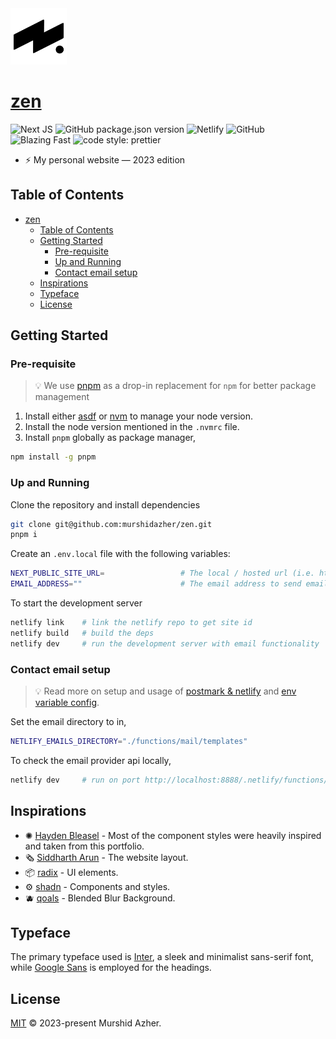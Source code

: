 <img src="https://raw.githubusercontent.com/murshidazher/zen/main/public/images/logo.png" aria-label="Murshid Azher Logo" width="90px">

# [zen](https://github.com/murshidazher/zen)

![Next JS](https://img.shields.io/badge/next-black?logo=next.js\&logoColor=white\&style=flat-square)
![GitHub package.json version](https://img.shields.io/github/package-json/v/murshidazher/zen?style=flat-square)
![Netlify](https://img.shields.io/netlify/5bb22eef-8559-4079-be63-e42c63f63770?logo=netlify\&style=flat-square)
![GitHub](https://img.shields.io/github/license/murshidazher/murshid?style=flat-square)
![Blazing Fast](https://img.shields.io/badge/speed-blazing%20%F0%9F%94%A5-brightgreen.svg?style=flat-square)
![code style: prettier](https://img.shields.io/badge/code_style-prettier-ff69b4.svg?style=flat-square)

- ⚡️ My personal website — 2023 edition

## Table of Contents

- [zen](#zen)
  - [Table of Contents](#table-of-contents)
  - [Getting Started](#getting-started)
    - [Pre-requisite](#pre-requisite)
    - [Up and Running](#up-and-running)
    - [Contact email setup](#contact-email-setup)
  - [Inspirations](#inspirations)
  - [Typeface](#typeface)
  - [License](#license)

## Getting Started

### Pre-requisite

> 💡 We use [pnpm](https://pnpm.io/) as a drop-in replacement for `npm` for better package management

1. Install either [asdf](https://asdf-vm.com/guide/getting-started.html) or [nvm](https://github.com/nvm-sh/nvm#installing-and-updating) to manage your node version.
2. Install the node version mentioned in the `.nvmrc` file.
3. Install `pnpm` globally as package manager,

```sh
npm install -g pnpm
```

### Up and Running

Clone the repository and install dependencies

```sh
git clone git@github.com:murshidazher/zen.git
pnpm i
```

Create an `.env.local` file with the following variables:

```sh
NEXT_PUBLIC_SITE_URL=                 # The local / hosted url (i.e. http://localhost:3000)
EMAIL_ADDRESS=""                      # The email address to send emails
```

To start the development server

```sh
netlify link    # link the netlify repo to get site id
netlify build   # build the deps
netlify dev     # run the development server with email functionality
```

### Contact email setup

> 💡 Read more on setup and usage of [postmark & netlify](https://postmarkapp.com/integrations/netlify) and [env variable config](https://docs.netlify.com/integrations/email-integration/#required-environment-variables).

Set the email directory to in,

```sh
NETLIFY_EMAILS_DIRECTORY="./functions/mail/templates"
```

To check the email provider api locally,

```sh
netlify dev     # run on port http://localhost:8888/.netlify/functions/emails
```

## Inspirations

- ✺ [Hayden Bleasel](https://haydenbleasel.com/) - Most of the component styles were heavily inspired and taken from this portfolio.
- 🗞️ [Siddharth Arun](https://sdrn.co/) - The website layout.
- 📦 [radix](https://www.radix-ui.com/) - UI elements.
- ⚙️ [shadn](https://ui.shadcn.com/) - Components and styles.
- 🫐 [qoals](https://qoals.com/) - Blended Blur Background.

## Typeface

The primary typeface used is [Inter](https://rsms.me/inter/), a sleek and minimalist sans-serif font, while [Google Sans](https://flutter.googlesource.com/gallery-assets/+/refs/heads/master/lib/fonts/) is employed for the headings.

## License

[MIT](./LICENSE) © 2023-present Murshid Azher.
